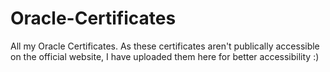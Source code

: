 # Oracle-Certificates
All my Oracle Certificates. As these certificates aren't publically accessible on the official website, I have uploaded them here for better accessibility :)
